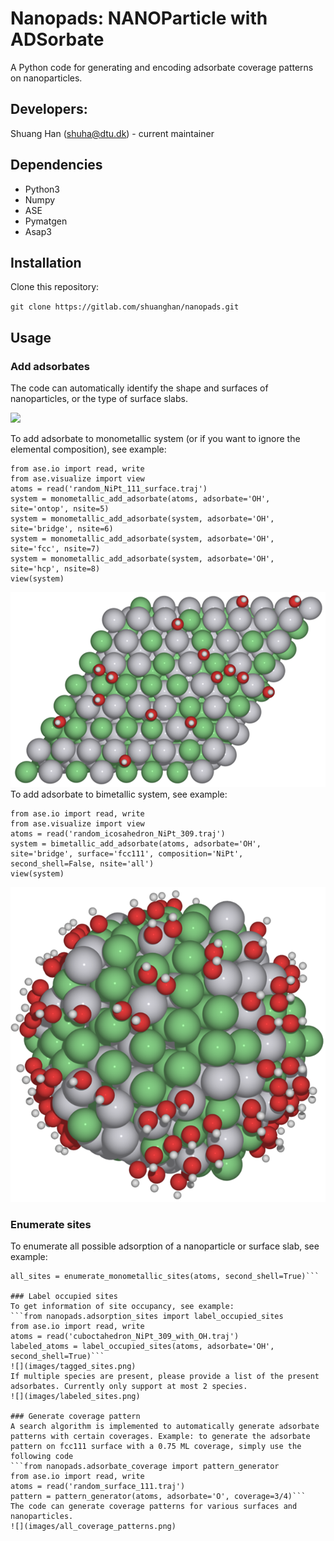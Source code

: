 # Nanopads: NANOParticle with ADSorbate
A Python code for generating and encoding adsorbate coverage patterns on nanoparticles.

## Developers: 
Shuang Han (shuha@dtu.dk) - current maintainer

## Dependencies
* Python3
* Numpy
* ASE
* Pymatgen
* Asap3

## Installation
Clone this repository:

```git clone https://gitlab.com/shuanghan/nanopads.git```

## Usage
### Add adsorbates
The code can automatically identify the shape and surfaces of nanoparticles, or the type of surface slabs.

![](images/color_facets.png)

To add adsorbate to monometallic system (or if you want to ignore the elemental composition), see example:
```from nanopads.adsorption_sites import monometallic_add_adsorbate
from ase.io import read, write
from ase.visualize import view
atoms = read('random_NiPt_111_surface.traj')
system = monometallic_add_adsorbate(atoms, adsorbate='OH', site='ontop', nsite=5)
system = monometallic_add_adsorbate(system, adsorbate='OH', site='bridge', nsite=6)
system = monometallic_add_adsorbate(system, adsorbate='OH', site='fcc', nsite=7)
system = monometallic_add_adsorbate(system, adsorbate='OH', site='hcp', nsite=8)
view(system)
```
![](images/random_NiPt_111_surface_with_OH.png)
To add adsorbate to bimetallic system, see example:
```from nanopads.adsorption_sites import bimetallic_add_adsorbate
from ase.io import read, write
from ase.visualize import view
atoms = read('random_icosahedron_NiPt_309.traj')
system = bimetallic_add_adsorbate(atoms, adsorbate='OH', site='bridge', surface='fcc111', composition='NiPt', second_shell=False, nsite='all')
view(system)
```
![](images/random_icosahedron_NiPt_309_with_OH.png)

### Enumerate sites 
To enumerate all possible adsorption of a nanoparticle or surface slab, see example:
```from nanopads.adsorption_sites import enumerate_monometallic_sites
all_sites = enumerate_monometallic_sites(atoms, second_shell=True)```

### Label occupied sites
To get information of site occupancy, see example:
```from nanopads.adsorption_sites import label_occupied_sites
from ase.io import read, write
atoms = read('cuboctahedron_NiPt_309_with_OH.traj')
labeled_atoms = label_occupied_sites(atoms, adsorbate='OH', second_shell=True)```
![](images/tagged_sites.png)
If multiple species are present, please provide a list of the present adsorbates. Currently only support at most 2 species.
![](images/labeled_sites.png)

### Generate coverage pattern
A search algorithm is implemented to automatically generate adsorbate patterns with certain coverages. Example: to generate the adsorbate pattern on fcc111 surface with a 0.75 ML coverage, simply use the following code
```from nanopads.adsorbate_coverage import pattern_generator
from ase.io import read, write
atoms = read('random_surface_111.traj')
pattern = pattern_generator(atoms, adsorbate='O', coverage=3/4)```
The code can generate coverage patterns for various surfaces and nanoparticles.
![](images/all_coverage_patterns.png)